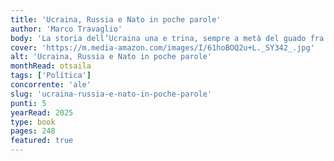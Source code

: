 ```yaml
---
title: 'Ucraina, Russia e Nato in poche parole'
author: 'Marco Travaglio'
body: 'La storia dell’Ucraina una e trina, sempre a metà del guado fra Europa e Russia. Le eredità del nazismo e del comunismo. Gli anni corrotti, ma prosperi dell’indipendenza e della neutralità fra Est e Ovest. Le interferenze russe e occidentali che iniziano a strattonare il Paese. Le due rivolte “colorate” e “spintanee” che ribaltano le elezioni sgradite agli Usa. Gli interessi affaristici della famiglia Biden. L’America che non si rassegna alla fine della sua egemonia sul mondo e, vinta la guerra fredda, tenta anche di stravincerla a spese di una Russia che, dopo tanti schiaffi, vuole tornare a contare.'
cover: 'https://m.media-amazon.com/images/I/61hoBOQ2u+L._SY342_.jpg'
alt: 'Ucraina, Russia e Nato in poche parole'
monthRead: otsaila
tags: ['Política']
concorrente: 'ale'
slug: 'ucraina-russia-e-nato-in-poche-parole'
punti: 5
yearRead: 2025
type: book
pages: 248
featured: true
---
```

